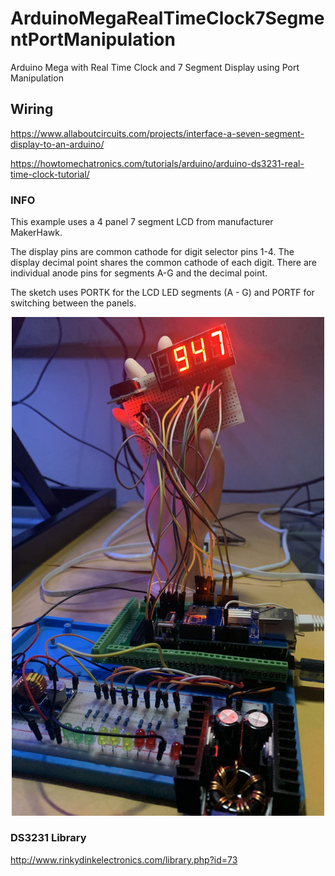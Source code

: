 # ArduinoMegaRealTimeClock7SegmentPortManipulation
Arduino Mega with Real Time Clock and 7 Segment Display using Port Manipulation

## Wiring
https://www.allaboutcircuits.com/projects/interface-a-seven-segment-display-to-an-arduino/

https://howtomechatronics.com/tutorials/arduino/arduino-ds3231-real-time-clock-tutorial/

### INFO
This example uses a 4 panel 7 segment LCD from manufacturer MakerHawk.

The display pins are common cathode for digit selector pins 1-4. 
The display decimal point shares the common cathode of each digit. 
There are individual anode pins for segments A-G and the decimal point.

The sketch uses PORTK for the LCD LED segments (A - G) and
PORTF for switching between the panels.

<p align="center">
  <img src="/img/seven_segment_rtc.jpg" width="500"/>
</p>

### DS3231 Library
http://www.rinkydinkelectronics.com/library.php?id=73
